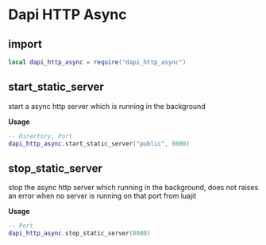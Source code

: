 # Dapi HTTP Async

## import
```lua
local dapi_http_async = require("dapi_http_async")
```

## start_static_server
start a async http server which is running in the background

**Usage**
```lua
-- Directory, Port
dapi_http_async.start_static_server("public", 8080)
```

## stop_static_server
stop the async http server which running in the background, does not raises an error when no server is running on that port from luajit

**Usage**
```lua
-- Port
dapi_http_async.stop_static_server(8080)
```
